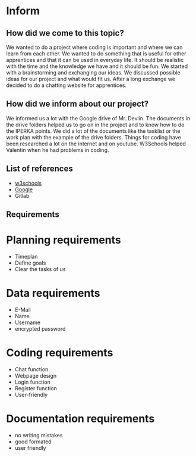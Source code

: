 # Inform

## How did we come to this topic?
We wanted to do a project where coding is important and where we can learn from each other. We wanted to do something that is useful for other apprentices and that it can be used in everyday life. It should be realistic with the time and the knowledge we have and it should be fun. We started with a brainstorming and exchanging our ideas. We discussed possible ideas for our project and what would fit us. After a long exchange we decided to do a chatting website for apprentices.

## How did we inform about our project?
We informed us a lot with the Google drive of Mr. Devlin. The documents in the drive folders helped us to go on in the project and to know how to do the IPERKA points. We did a lot of the documents like the tasklist or the work plan with the example of the drive folders. Things for coding have been researched a lot on the internet and on youtube. W3Schools helped Valentin when he had problems in coding. 

## List of references 
- [w3schools](https://www.w3schools.com/js/js_ajax_intro.asp)
- [Google](https://www.google.com/search?q=google&rlz=1C1CSMH_deCH1018CH1018&oq=google++&aqs=chrome..69i57j69i59j69i60l2j69i65l2j69i60j69i65.2466j0j4&sourceid=chrome&ie=UTF-8)
- Gitlab

## Requirements

# Planning requirements
- Timeplan
- Define goals
- Clear the tasks of us
# Data requirements
- E-Mail
- Name
- Username
- encrypted password
# Coding requirements
- Chat function
- Webpage design
- Login function
- Register function
- User-friendly
# Documentation requirements
- no writing mistakes
- good formated
- user friendly









